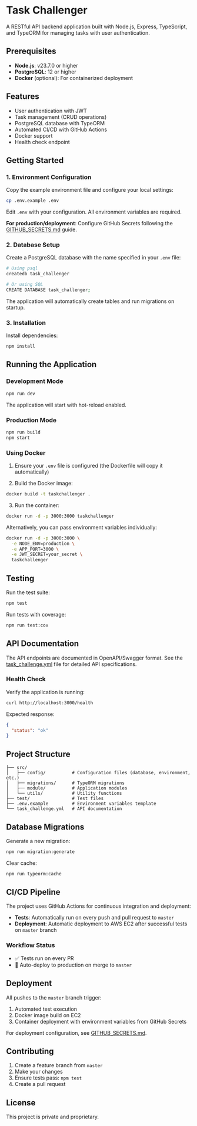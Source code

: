 # Task Challenger

A RESTful API backend application built with Node.js, Express, TypeScript, and TypeORM for managing tasks with user authentication.

## Prerequisites

- **Node.js**: v23.7.0 or higher
- **PostgreSQL**: 12 or higher
- **Docker** (optional): For containerized deployment

## Features

- User authentication with JWT
- Task management (CRUD operations)
- PostgreSQL database with TypeORM
- Automated CI/CD with GitHub Actions
- Docker support
- Health check endpoint

## Getting Started

### 1. Environment Configuration

Copy the example environment file and configure your local settings:

```bash
cp .env.example .env
```

Edit `.env` with your configuration. All environment variables are required.

**For production/deployment**: Configure GitHub Secrets following the [GITHUB_SECRETS.md](./GITHUB_SECRETS.md) guide.

### 2. Database Setup

Create a PostgreSQL database with the name specified in your `.env` file:

```bash
# Using psql
createdb task_challenger

# Or using SQL
CREATE DATABASE task_challenger;
```

The application will automatically create tables and run migrations on startup.

### 3. Installation

Install dependencies:

```bash
npm install
```

## Running the Application

### Development Mode

```bash
npm run dev
```

The application will start with hot-reload enabled.

### Production Mode

```bash
npm run build
npm start
```

### Using Docker

1. Ensure your `.env` file is configured (the Dockerfile will copy it automatically)

2. Build the Docker image:

```bash
docker build -t taskchallenger .
```

3. Run the container:

```bash
docker run -d -p 3000:3000 taskchallenger
```

Alternatively, you can pass environment variables individually:

```bash
docker run -d -p 3000:3000 \
  -e NODE_ENV=production \
  -e APP_PORT=3000 \
  -e JWT_SECRET=your_secret \
  taskchallenger
```

## Testing

Run the test suite:

```bash
npm test
```

Run tests with coverage:

```bash
npm run test:cov
```

## API Documentation

The API endpoints are documented in OpenAPI/Swagger format. See the [task_challenge.yml](./task_challenge.yml) file for detailed API specifications.

### Health Check

Verify the application is running:

```bash
curl http://localhost:3000/health
```

Expected response:
```json
{
  "status": "ok"
}
```

## Project Structure

```
├── src/
│   ├── config/          # Configuration files (database, environment, etc.)
│   ├── migrations/      # TypeORM migrations
│   ├── module/          # Application modules
│   └── utils/           # Utility functions
├── test/                # Test files
├── .env.example         # Environment variables template
└── task_challenge.yml   # API documentation
```

## Database Migrations

Generate a new migration:

```bash
npm run migration:generate
```

Clear cache:

```bash
npm run typeorm:cache
```

## CI/CD Pipeline

The project uses GitHub Actions for continuous integration and deployment:

- **Tests**: Automatically run on every push and pull request to `master`
- **Deployment**: Automatic deployment to AWS EC2 after successful tests on `master` branch

### Workflow Status

- ✅ Tests run on every PR
- 🚀 Auto-deploy to production on merge to `master`

## Deployment

All pushes to the `master` branch trigger:

1. Automated test execution
2. Docker image build on EC2
3. Container deployment with environment variables from GitHub Secrets

For deployment configuration, see [GITHUB_SECRETS.md](./GITHUB_SECRETS.md).

## Contributing

1. Create a feature branch from `master`
2. Make your changes
3. Ensure tests pass: `npm test`
4. Create a pull request

## License

This project is private and proprietary.
